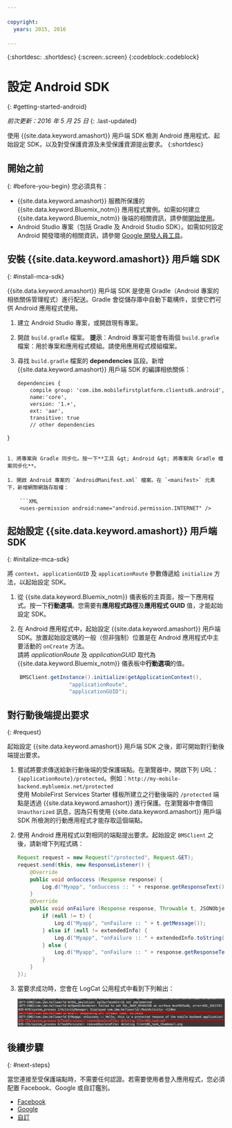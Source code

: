 ```yaml
---

copyright:
  years: 2015, 2016
  
---
```

{:shortdesc: .shortdesc}
{:screen:.screen}
{:codeblock:.codeblock}

# 設定 Android SDK
{: #getting-started-android}

*前次更新：2016 年 5 月 25 日*
{: .last-updated}

使用 {{site.data.keyword.amashort}} 用戶端 SDK 檢測 Android 應用程式、起始設定 SDK，以及對受保護資源及未受保護資源提出要求。
{:shortdesc}

## 開始之前
{: #before-you-begin}
您必須具有：
* {{site.data.keyword.amashort}} 服務所保護的 {{site.data.keyword.Bluemix_notm}} 應用程式實例。如需如何建立 {{site.data.keyword.Bluemix_notm}} 後端的相關資訊，請參閱[開始使用](index.html)。
* Android Studio 專案（包括 Gradle 及 Android Studio SDK）。如需如何設定 Android 開發環境的相關資訊，請參閱 [Google 開發人員工具](http://developer.android.com/sdk/index.html)。


## 安裝 {{site.data.keyword.amashort}} 用戶端 SDK
{: #install-mca-sdk}

{{site.data.keyword.amashort}} 用戶端 SDK 是使用 Gradle（Android 專案的相依關係管理程式）進行配送。Gradle 會從儲存庫中自動下載構件，並使它們可供 Android 應用程式使用。

1. 建立 Android Studio 專案，或開啟現有專案。

1. 開啟 `build.gradle` 檔案。
**提示**：Android 專案可能會有兩個 `build.gradle` 檔案：用於專案和應用程式模組。請使用應用程式模組檔案。

1. 尋找 `build.gradle` 檔案的 **dependencies** 區段。新增 {{site.data.keyword.amashort}} 用戶端 SDK 的編譯相依關係：

	```Gradle
	dependencies {
		compile group: 'com.ibm.mobilefirstplatform.clientsdk.android',    
        name:'core',
        version: '1.+',
        ext: 'aar',
        transitive: true
    	// other dependencies  
}
```

1. 將專案與 Gradle 同步化。按一下**工具 &gt; Android &gt; 將專案與 Gradle 檔案同步化**。

1. 開啟 Android 專案的 `AndroidManifest.xml` 檔案。在 `<manifest>` 元素下，新增網際網路存取權：

	```XML
	<uses-permission android:name="android.permission.INTERNET" />
```

## 起始設定 {{site.data.keyword.amashort}} 用戶端 SDK
{: #initalize-mca-sdk}

將 `context`、`applicationGUID` 及 `applicationRoute` 參數傳遞給 `initialize` 方法，以起始設定 SDK。


1. 從 {{site.data.keyword.Bluemix_notm}} 儀表板的主頁面，按一下應用程式。按一下**行動選項**。您需要有**應用程式路徑**及**應用程式 GUID** 值，才能起始設定 SDK。

2. 在 Android 應用程式中，起始設定 {{site.data.keyword.amashort}} 用戶端 SDK。放置起始設定碼的一般（但非強制）位置是在 Android 應用程式中主要活動的 `onCreate` 方法。
<br/>請將 *applicationRoute* 及 *applicationGUID* 取代為 {{site.data.keyword.Bluemix_notm}} 儀表板中**行動選項**的值。

```Java
	BMSClient.getInstance().initialize(getApplicationContext(),
					"applicationRoute",
					"applicationGUID");
```


## 對行動後端提出要求
{: #request}

起始設定 {{site.data.keyword.amashort}} 用戶端 SDK 之後，即可開始對行動後端提出要求。

1. 嘗試將要求傳送給新行動後端的受保護端點。在瀏覽器中，開啟下列 URL：`{applicationRoute}/protected`。例如：`http://my-mobile-backend.mybluemix.net/protected`
<br/>使用 MobileFirst Services Starter 樣板所建立之行動後端的 `/protected` 端點是透過 {{site.data.keyword.amashort}} 進行保護。在瀏覽器中會傳回 `Unauthorized` 訊息，因為只有使用 {{site.data.keyword.amashort}} 用戶端 SDK 所檢測的行動應用程式才能存取這個端點。

1. 使用 Android 應用程式以對相同的端點提出要求。起始設定 `BMSClient` 之後，請新增下列程式碼：

	```Java
	Request request = new Request("/protected", Request.GET);
	request.send(this, new ResponseListener() {
		@Override
		public void onSuccess (Response response) {
			Log.d("Myapp", "onSuccess :: " + response.getResponseText());
		}
		@Override
		public void onFailure (Response response, Throwable t, JSONObject extendedInfo) {
			if (null != t) {
				Log.d("Myapp", "onFailure :: " + t.getMessage());
			} else if (null != extendedInfo) {
				Log.d("Myapp", "onFailure :: " + extendedInfo.toString());
			} else {
				Log.d("Myapp", "onFailure :: " + response.getResponseText());
			}
		}
	});
	```

1. 當要求成功時，您會在 LogCat 公用程式中看到下列輸出：

	![影像](images/getting-started-android-success.png)

## 後續步驟
{: #next-steps}

當您連接至受保護端點時，不需要任何認證。若需要使用者登入應用程式，您必須配置 Facebook、Google 或自訂鑑別。
* [Facebook](facebook-auth-android.html)
* [Google](google-auth-android.html)
* [自訂](custom-auth-android.html)
